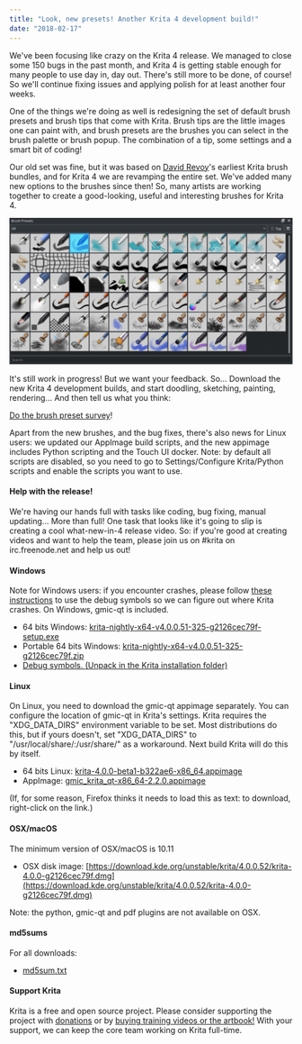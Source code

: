 ```yaml
---
title: "Look, new presets! Another Krita 4 development build!"
date: "2018-02-17"
---
```


We've been focusing like crazy on the Krita 4 release. We managed to close some 150 bugs in the past month, and Krita 4 is getting stable enough for many people to use day in, day out. There's still more to be done, of course! So we'll continue fixing issues and applying polish for at least another four weeks.

One of the things we're doing as well is redesigning the set of default brush presets and brush tips that come with Krita. Brush tips are the little images one can paint with, and brush presets are the brushes you can select in the brush palette or brush popup. The combination of a tip, some settings and a smart bit of coding!

Our old set was fine, but it was based on [David Revoy](https://www.davidrevoy.com)'s earliest Krita brush bundles, and for Krita 4 we are revamping the entire set. We've added many new options to the brushes since then! So, many artists are working together to create a good-looking, useful and interesting brushes for Krita 4.

[![](images/brushj_presets-1024x529.png)](https://krita.org/wp-content/uploads/2018/02/brushj_presets.png)

It's still work in progress! But we want your feedback. So... Download the new Krita 4 development builds, and start doodling, sketching, painting, rendering... And then tell us what you think:

[Do the brush preset survey](https://goo.gl/forms/xRbDIZRnRX005ZOt2)!

Apart from the new brushes, and the bug fixes, there's also news for Linux users: we updated our AppImage build scripts, and the new appimage includes Python scripting and the Touch UI docker. Note: by default all scripts are disabled, so you need to go to Settings/Configure Krita/Python scripts and enable the scripts you want to use.

#### Help with the release!

We're having our hands full with tasks like coding, bug fixing, manual updating... More than full! One task that looks like it's going to slip is creating a cool what-new-in-4 release video. So: if you're good at creating videos and want to help the team, please join us on #krita on irc.freenode.net and help us out!

#### Windows

Note for Windows users: if you encounter crashes, please follow [these instructions](https://docs.krita.org/Dr._Mingw_debugger) to use the debug symbols so we can figure out where Krita crashes. On Windows, gmic-qt is included.

- 64 bits Windows: [krita-nightly-x64-v4.0.0.51-325-g2126cec79f-setup.exe](https://download.kde.org/unstable/krita/4.0.0.52/krita-nightly-x64-v4.0.0.51-325-g2126cec79f-setup.exe)
- Portable 64 bits Windows: [krita-nightly-x64-v4.0.0.51-325-g2126cec79f.zip](https://download.kde.org/unstable/krita/4.0.0.52/krita-nightly-x64-v4.0.0.51-325-g2126cec79f.zip)
- [Debug symbols. (Unpack in the Krita installation folder)](https://download.kde.org/unstable/krita/4.0.0.52/krita-nightly-x64-v4.0.0.51-325-g2126cec79f-dbg.zip)

#### Linux

On Linux, you need to download the gmic-qt appimage separately. You can configure the location of gmic-qt in Krita's settings. Krita requires the "XDG\_DATA\_DIRS" environment variable to be set. Most distributions do this, but if yours doesn't, set "XDG\_DATA\_DIRS" to "/usr/local/share/:/usr/share/" as a workaround. Next build Krita will do this by itself.

- 64 bits Linux: [krita-4.0.0-beta1-b322ae6-x86\_64.appimage](https://download.kde.org/unstable/krita/4.0.0.52/krita-4.0.0-beta1-b322ae6-x86_64.appimage)
- AppImage: [gmic\_krita\_qt-x86\_64-2.2.0.appimage](https://download.kde.org/unstable/krita/4.0.0.52/gmic_krita_qt-x86_64-2.2.0.appimage)

(If, for some reason, Firefox thinks it needs to load this as text: to download, right-click on the link.)

#### OSX/macOS

The minimum version of OSX/macOS is 10.11

- OSX disk image: [https://download.kde.org/unstable/krita/4.0.0.52/krita-4.0.0-g2126cec79f.dmg](https://download.kde.org/unstable/krita/4.0.0.52/krita-4.0.0-g2126cec79f.dmg)

Note: the python, gmic-qt and pdf plugins are not available on OSX.

#### md5sums

For all downloads:

- [md5sum.txt](https://download.kde.org/unstable/krita/4.0.0.52/md5sum.txt)

#### Support Krita

Krita is a free and open source project. Please consider supporting the project with [donations](https://krita.org/en/support-us/donations/) or by [buying training videos or the artbook!](https://krita.org/en/support-us/shop) With your support, we can keep the core team working on Krita full-time.

